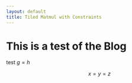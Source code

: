 ```yaml
---
layout: default
title: Tiled Matmul with Constraints
---
```


# This is a test of the Blog

test $g=h$


$$
x = y = z
$$